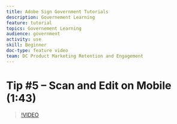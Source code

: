 ```yaml
---
title: Adobe Sign Government Tutorials
description: Governement Learning
feature: tutorial
topics: Governement Learning
audience: government
activity: use
skill: Beginner
doc-type: feature video
team: DC Product Marketing Retention and Engagement
---
```


# Tip #5 – Scan and Edit on Mobile (1:43)

>[!VIDEO](https://video.tv.adobe.com/v/34511)